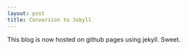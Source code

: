 ```yaml
---
layout: post
title: Conversion to Jekyll
---
```


This blog is now hosted on github pages using jekyll. Sweet.
